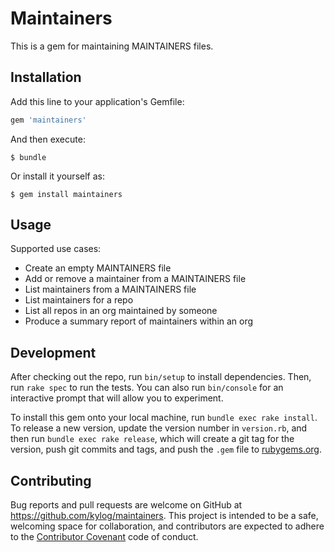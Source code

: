 # Maintainers

This is a gem for maintaining MAINTAINERS files.

## Installation

Add this line to your application's Gemfile:

```ruby
gem 'maintainers'
```

And then execute:

    $ bundle

Or install it yourself as:

    $ gem install maintainers

## Usage

Supported use cases:

* Create an empty MAINTAINERS file
* Add or remove a maintainer from a MAINTAINERS file
* List maintainers from a MAINTAINERS file
* List maintainers for a repo
* List all repos in an org maintained by someone
* Produce a summary report of maintainers within an org

## Development

After checking out the repo, run `bin/setup` to install dependencies. Then, run `rake spec` to run the tests. You can also run `bin/console` for an interactive prompt that will allow you to experiment.

To install this gem onto your local machine, run `bundle exec rake install`. To release a new version, update the version number in `version.rb`, and then run `bundle exec rake release`, which will create a git tag for the version, push git commits and tags, and push the `.gem` file to [rubygems.org](https://rubygems.org).

## Contributing

Bug reports and pull requests are welcome on GitHub at https://github.com/kylog/maintainers. This project is intended to be a safe, welcoming space for collaboration, and contributors are expected to adhere to the [Contributor Covenant](http://contributor-covenant.org) code of conduct.

